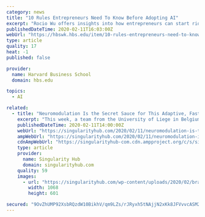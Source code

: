 ```yaml
---
category: news
title: "10 Rules Entrepreneurs Need To Know Before Adopting AI"
excerpt: "Rocio Wu offers insights into how entrepreneurs can start riding the wave. Although adoption of artificial intelligence (AI) and machine learning (ML) for the enterprise is still in the early days, the technology has matured enough for entrepreneurs to start gathering inspiration and evaluating opportunities for potential applications."
publishedDateTime: 2020-02-11T16:03:00Z
webUrl: "https://hbswk.hbs.edu/item/10-rules-entrepreneurs-need-to-know-before-adopting-ai"
type: article
quality: 17
heat: -1
published: false

provider:
  name: Harvard Business School
  domain: hbs.edu

topics:
  - AI

related:
  - title: "Neuromodulation Is the Secret Sauce for This Adaptive, Fast-Learning AI"
    excerpt: "This week, a team from the University of Liege in Belgium went old school. Using neuromodulation as inspiration, they designed a new deep learning model that explicitly adopts the mechanism to better learn adaptive behaviors. When challenged on a difficult navigational task, the team found that neuromodulation allowed the artificial neural net ..."
    publishedDateTime: 2020-02-11T14:00:00Z
    webUrl: "https://singularityhub.com/2020/02/11/neuromodulation-is-the-secret-sauce-for-this-adaptive-fast-learning-ai/"
    ampWebUrl: "https://singularityhub.com/2020/02/11/neuromodulation-is-the-secret-sauce-for-this-adaptive-fast-learning-ai/amp/"
    cdnAmpWebUrl: "https://singularityhub-com.cdn.ampproject.org/c/s/singularityhub.com/2020/02/11/neuromodulation-is-the-secret-sauce-for-this-adaptive-fast-learning-ai/amp/"
    type: article
    provider:
      name: Singularity Hub
      domain: singularityhub.com
    quality: 59
    images:
      - url: "https://singularityhub.com/wp-content/uploads/2020/02/brain-2676370_1280.jpg"
        width: 1068
        height: 601

secured: "9OvZhUMP92XsbRQzdW10BikhV/qm9LZs/rJRyxh5tNAjjN2xKk8JFVvvcASM26d6CzUXdZA64U2aO74E2qqspOttla6ndpjQ4Mj2mbChnCStb7BS6aRimtWmdADr9zKdKrIVoCZNZP/YkmSX21CSNgw7QXyRetKkUgTbeCNBcg9KdpzQkd7eiaVcxfJueM5wiyj49k0AAx65r8vM8Wusv5GYWzEbn4HosVJSHAT4uQc2Qu55OGZVsw0yB8049pShzdQXtqKjwiM663q1vVujeh3r3VJB7DHZMBRsNA7qb+5/jyaxS/1TMztOzIy3bau0vvMG8bnCva0+VHpBZg89nENfUq9eFd7k3Rao5aCzUwbREvc7Pj9dPhfODeLJ0G/F113hOv/93FUFL2Mt+6c8V57dN7XcXU379Y1k/Q5ii0WeMRFnZkXPVeiugmmjBs2fN3k171vVoOvWDc+M3ub4sQqSx5sGjux6ieX8Ex1p/vs=;tFlFHzB15e8sHSz+cH2sCw=="
---
```


